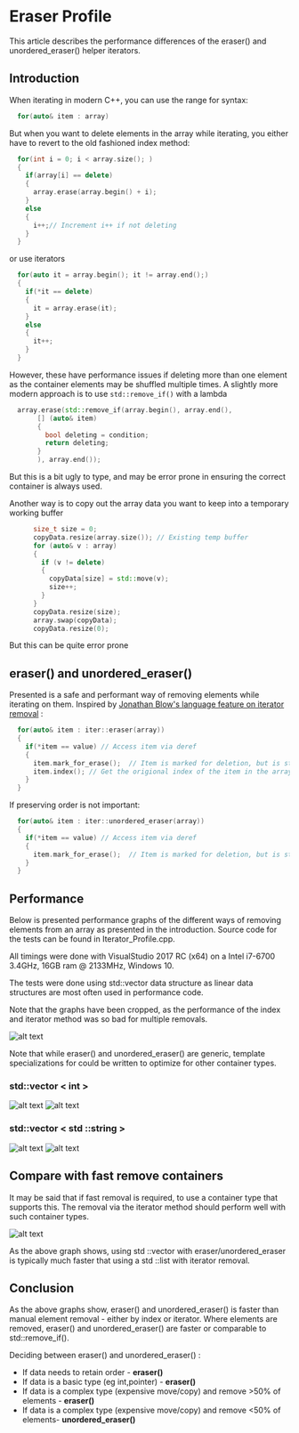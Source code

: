 # Eraser Profile
This article describes the performance differences of the eraser() and unordered_eraser() helper iterators.


## Introduction
When iterating in modern C++, you can use the range for syntax:
```c++
  for(auto& item : array)
```
  
But when you want to delete elements in the array while iterating, you either have to revert to the old fashioned index method:

```c++
  for(int i = 0; i < array.size(); )
  {
    if(array[i] == delete)
    {
      array.erase(array.begin() + i);
    }
    else
    {
      i++;// Increment i++ if not deleting 
    }
  }
```
  or use iterators
```c++  
  for(auto it = array.begin(); it != array.end();)
  {
    if(*it == delete)
    {
      it = array.erase(it);
    }
    else
    {
      it++;
    }
  }
```
  
However, these have performance issues if deleting more than one element as the container elements may be shuffled multiple times.
A slightly more modern approach is to use ```std::remove_if()``` with a lambda
```c++    
  array.erase(std::remove_if(array.begin(), array.end(), 
       [] (auto& item)
       {
         bool deleting = condition;
         return deleting;
       }
       ), array.end());
```
  
But this is a bit ugly to type, and may be error prone in ensuring the correct container is always used.

Another way is to copy out the array data you want to keep into a temporary working buffer
```c++    
      size_t size = 0;
      copyData.resize(array.size()); // Existing temp buffer
      for (auto& v : array)
      {
        if (v != delete)
        {
          copyData[size] = std::move(v);
          size++;
        }
      }
      copyData.resize(size);
      array.swap(copyData);
      copyData.resize(0);
```

But this can be quite error prone

## eraser() and unordered_eraser()

Presented is a safe and performant way of removing elements while iterating on them.
Inspired by [Jonathan Blow's language feature on iterator removal](https://youtu.be/-UPFH0eWHEI?list=PLmV5I2fxaiCKfxMBrNsU1kgKJXD3PkyxO&t=2017) :
```c++   
  for(auto& item : iter::eraser(array))
  {
    if(*item == value) // Access item via deref
    {
      item.mark_for_erase();  // Item is marked for deletion, but is still valid until end of loop iteration
      item.index(); // Get the origional index of the item in the array 
    }
  }
```
If preserving order is not important:
```c++   
  for(auto& item : iter::unordered_eraser(array))
  {
    if(*item == value) // Access item via deref
    {
      item.mark_for_erase();  // Item is marked for deletion, but is still valid until end of loop iteration
    }
  }

```


## Performance

Below is presented performance graphs of the different ways of removing elements from an array as presented in the introduction. 
Source code for the tests can be found in Iterator_Profile.cpp.

All timings were done with VisualStudio 2017 RC (x64) on a Intel i7-6700 3.4GHz, 16GB ram @ 2133MHz, Windows 10.

The tests were done using std::vector data structure as linear data structures are most often used in performance code.

Note that the graphs have been cropped, as the performance of the index and iterator method was so bad for multiple removals.

![alt text](iter_explain.png "Uncropped data")

Note that while eraser() and unordered_eraser() are generic, template specializations for could be written to optimize for other container types.

### std::vector < int >

![alt text](iter_int100.png "std::vector<int> (100)")
![alt text](iter_int1000.png "std::vector<int> (1000)")


### std::vector < std ::string >

![alt text](iter_string100.png "std::vector<std::string> (100)")
![alt text](iter_string1000.png "std::vector<std::string> (1000)")


## Compare with fast remove containers
It may be said that if fast removal is required, to use a container type that supports this. 
The removal via the iterator method should perform well with such container types.

![alt text](iter_listcmp100.png "Compare std::vector to std::list")

As the above graph shows, using std ::vector with eraser/unordered_eraser is typically much faster that using a std ::list with iterator removal.

## Conclusion

As the above graphs show, eraser() and unordered_eraser() is faster than manual element removal - either by index or iterator.
Where elements are removed, eraser() and unordered_eraser() are faster or comparable to std::remove_if().

Deciding between eraser() and unordered_eraser() :

- If data needs to retain order - **eraser()**
- If data is a basic type (eg int,pointer) - **eraser()**
- If data is a complex type (expensive move/copy) and remove >50% of elements - **eraser()**
- If data is a complex type (expensive move/copy) and remove <50% of elements- **unordered_eraser()**



